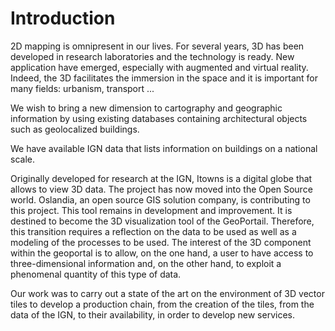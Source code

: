 # Introduction  
2D mapping is omnipresent in our lives. For several years, 3D has been developed in research laboratories and the technology is ready. New application have emerged, especially with augmented and virtual reality. Indeed, the 3D facilitates the immersion in the space and it is important for many fields: urbanism, transport ...

We wish to bring a new dimension to cartography and geographic information by using existing databases containing architectural objects such as geolocalized buildings.

We have available IGN data that lists information on buildings on a national scale.

Originally developed for research at the IGN, Itowns is a digital globe that allows to view 3D data. The project has now moved into the Open Source world. Oslandia, an open source GIS solution company, is contributing to this project. This tool remains in development and improvement. It is destined to become the 3D visualization tool of the GeoPortail.
Therefore, this transition requires a reflection on the data to be used as well as a modeling of the processes to be used. The interest of the 3D component within the geoportal is to allow, on the one hand, a user to have access to three-dimensional information and, on the other hand, to exploit a phenomenal quantity of this type of data.

Our work was to carry out a state of the art on the environment of 3D vector tiles to develop a production chain, from the creation of the tiles, from the data of the IGN, to their availability, in order to develop new services.
